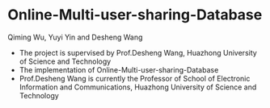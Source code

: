 # Online-Multi-user-sharing-Database
Qiming Wu, Yuyi Yin and Desheng Wang
* The project is supervised by Prof.Desheng Wang, Huazhong University of Science and Technology
* The implementation of Online-Multi-user-sharing-Database
* Prof.Desheng Wang is currently the Professor of School of Electronic Information and Communications, Huazhong University of Science and Technology
